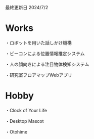 最終更新日 2024/7/2

# Works

・ロボットを用いた話しかけ機構

・ビーコンによる位置情報推定システム

・人の顔向きによる注目物体検知システム

・研究室フロアマップWebアプリ

# Hobby
・Clock of Your Life

・Desktop Mascot

・Otohime
